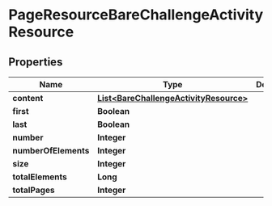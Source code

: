 
# PageResourceBareChallengeActivityResource

## Properties
Name | Type | Description | Notes
------------ | ------------- | ------------- | -------------
**content** | [**List&lt;BareChallengeActivityResource&gt;**](BareChallengeActivityResource.md) |  |  [optional]
**first** | **Boolean** |  |  [optional]
**last** | **Boolean** |  |  [optional]
**number** | **Integer** |  |  [optional]
**numberOfElements** | **Integer** |  |  [optional]
**size** | **Integer** |  |  [optional]
**totalElements** | **Long** |  |  [optional]
**totalPages** | **Integer** |  |  [optional]



